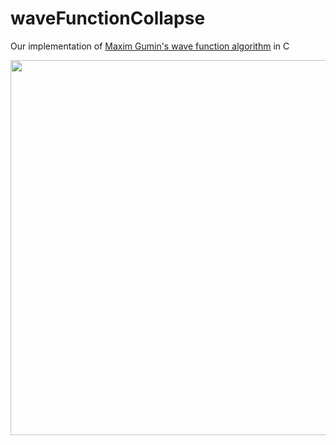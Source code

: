 # waveFunctionCollapse
Our implementation of [Maxim Gumin's wave function algorithm](https://github.com/mxgmn/WaveFunctionCollapse) in C

<img src="wfc_demo.gif" width="600">
